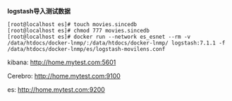 **logstash导入测试数据**

```
[root@localhost es]# touch movies.sincedb
[root@localhost es]# chmod 777 movies.sincedb
[root@localhost es]# docker run --network es_esnet --rm -v /data/htdocs/docker-lnmp/:/data/htdocs/docker-lnmp/ logstash:7.1.1 -f /data/htdocs/docker-lnmp/es/logstash-movilens.conf
```


kibana: http://home.mytest.com:5601

Cerebro: http://home.mytest.com:9100

es: http://home.mytest.com:9200
